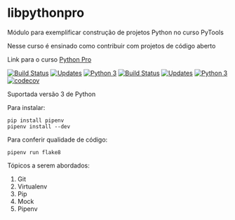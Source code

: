 # libpythonpro

Módulo para exemplificar construção de projetos Python no curso PyTools

Nesse curso é ensinado como contribuir com projetos de código aberto

Link para o curso [Python Pro](https://www.python.pro.br/)

[![Build Status](https://app.travis-ci.com/OsvaldoMesquita/libpythonpro-2.svg?branch=master)](https://app.travis-ci.com/OsvaldoMesquita/libpythonpro-2)
[![Updates](https://pyup.io/repos/github/OsvaldoMesquita/libpythonpro-2/shield.svg)](https://pyup.io/repos/github/OsvaldoMesquita/libpythonpro-2/)
[![Python 3](https://pyup.io/repos/github/OsvaldoMesquita/libpythonpro-2/python-3-shield.svg)](https://pyup.io/repos/github/OsvaldoMesquita/libpythonpro-2/)
[![Build Status](https://travis-ci.org/pythonprobr/libpythonpro.svg?branch=master)](https://travis-ci.org/pythonprobr/libpythonpro)
[![Updates](https://pyup.io/repos/github/pythonprobr/libpythonpro/shield.svg)](https://pyup.io/repos/github/pythonprobr/libpythonpro/)
[![Python 3](https://pyup.io/repos/github/pythonprobr/libpythonpro/python-3-shield.svg)](https://pyup.io/repos/github/pythonprobr/libpythonpro/)
[![codecov](https://codecov.io/gh/pythonprobr/libpythonpro/branch/master/graph/badge.svg)](https://codecov.io/gh/pythonprobr/libpythonpro)

Suportada versão 3 de Python

Para instalar:

```console
pip install pipenv
pipenv install --dev
```

Para conferir qualidade de código:

```console
pipenv run flake8
```

Tópicos a serem abordados:
 1. Git
 2. Virtualenv
 3. Pip
 4. Mock
 5. Pipenv
 